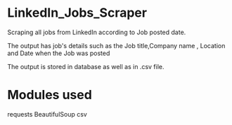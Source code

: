 # LinkedIn_Jobs_Scraper

Scraping all jobs from LinkedIn according to Job posted date.

The output has job's details such as the Job title,Company name , Location and Date when the Job was posted

The output is stored in database as well as in .csv file.


# Modules used
requests
BeautifulSoup
csv
